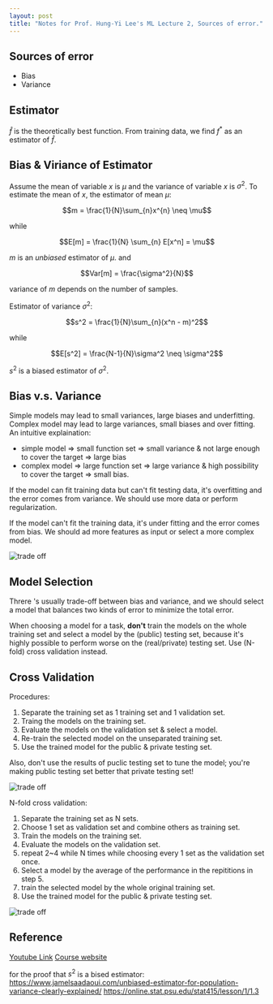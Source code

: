 ```yaml
---
layout: post
title: "Notes for Prof. Hung-Yi Lee's ML Lecture 2, Sources of error."
---
```


## Sources of error
 - Bias
 - Variance

## Estimator

$\hat{f}$ is the theoretically best function. From training data, we find $f^*$ as an estimator of $\hat{f}$.

## Bias & Viriance of Estimator

Assume the mean of variable $x$ is $\mu$ and the variance of variable $x$ is $\sigma^2$. To estimate the mean of $x$, the estimator of mean $\mu$:

$$m = \frac{1}{N}\sum_{n}x^{n} \neq \mu$$

while

$$E[m] = \frac{1}{N} \sum_{n} E[x^n] = \mu$$

$m$ is an *unbiased* estimator of $\mu$. and

$$Var[m] = \frac{\sigma^2}{N}$$

variance of $m$ depends on the number of samples.

Estimator of variance $\sigma^2$:

$$s^2 = \frac{1}{N}\sum_{n}(x^n - m)^2$$

while

$$E[s^2] = \frac{N-1}{N}\sigma^2 \neq \sigma^2$$

$s^2$ is a biased estimator of $\sigma^2$.

## Bias v.s. Variance

Simple models may lead to small variances, large biases and underfitting. Complex model may lead to large variances, small biases and over fitting. An intuitive explaination:
 - simple model => small function set => small variance & not large enough to cover the target => large bias
 - complex model => large function set => large variance & high possibility to cover the target => small bias.

If the model can fit training data but can't fit testing data, it's overfitting and the error comes from variance. We should use more data or perform regularization.

If the model can't fit the training data, it's under fitting and the error comes from bias. We should ad more features as input or select a more complex model.

![trade off](https://baliuzeger.github.io/sjl/assets/images/HYL_ML_02/tradeoff.png)

## Model Selection

Threre 's usually trade-off between bias and variance, and we should select a model that balances two kinds of error to minimize the total error.

When choosing a model for a task, **don't** train the models on the whole training set and select a model by the (public) testing set, because it's highly possible to perform worse on the (real/private) testing set. Use (N-fold) cross validation instead.

## Cross Validation

Procedures:
 1. Separate the training set as 1 training set and 1 validation set.
 2. Traing the models on the training set.
 3. Evaluate the models on the validation set & select a model.
 4. Re-train the selected model on the unseparated training set.
 5. Use the trained model for the public & private testing set.

Also, don't use the results of puclic testing set to tune the model; you're making public testing set better that private testing set!

![trade off](https://baliuzeger.github.io/sjl/assets/images/HYL_ML_02/cross_validation.png)

N-fold cross validation:
 1. Separate the training set as N sets.
 2. Choose 1 set as validation set and combine others as training set.
 3. Train the models on the training set.
 4. Evaluate the models on the validation set.
 5. repeat 2~4 while N times while choosing every 1 set as the validation set once.
 6. Select a model by the average of the performance in the repititions in step 5.
 7. train the selected model by the whole original training set.
 8. Use the trained model for the public & private testing set.
 
 ![trade off](https://baliuzeger.github.io/sjl/assets/images/HYL_ML_02/n_fold.png)
 
## Reference
[Youtube Link](https://youtu.be/D_S6y0Jm6dQ)
[Course website](http://speech.ee.ntu.edu.tw/~tlkagk/courses_ML17_2.html)

for the proof that $s^2$ is a bised estimator:
https://www.jamelsaadaoui.com/unbiased-estimator-for-population-variance-clearly-explained/
https://online.stat.psu.edu/stat415/lesson/1/1.3
